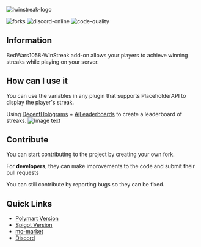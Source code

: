 ![Iwinstreak-logo](https://i.imgur.com/XPBkZkm.png)

![forks](https://img.shields.io/github/forks/reussy/BedWars1058-WinStreak?color=yellow&style=for-the-badge&logo=github) ![discord-online](https://img.shields.io/discord/871270710214000681?color=blue&logo=discord&label=DISCORD&style=for-the-badge) ![code-quality](https://img.shields.io/codacy/grade/1e1dc3fdb98c43a796424b2c4ed71e98?style=for-the-badge&logo=codacy)

## Information

BedWars1058-WinStreak add-on allows your players to achieve winning streaks while playing on your server.

## How can I use it

You can use the variables in any plugin that supports PlaceholderAPI to display the player's streak.

Using [DecentHolograms][decent-holograms] + [AjLeaderboards][ajleaderboards] to create a leaderboard of streaks.
![Image text](https://i.imgur.com/tz0IGkO.png)

## Contribute

You can start contributing to the project by creating your own fork.

For **developers**, they can make improvements to the code and submit their pull requests

You can still contribute by reporting bugs so they can be fixed.

## Quick Links

- [Polymart Version][polymart]
- [Spigot Version][spigot]
- [mc-market][mc-market]
- [Discord][discord]

[polymart]: https://polymart.org/resource/winstreak-bedwars1058-add-on.1871

[spigot]: https://www.spigotmc.org/resources/bedwars1058-winstreak-addon-sqlite-mysql.97509/

[mc-market]: https://www.mc-market.org/resources/24131/

[discord]: https://discord.gg/nx7E9vecWp

[decent-holograms]: https://www.spigotmc.org/resources/decent-holograms-1-8-1-18-2-papi-support-no-dependencies.96927/

[ajleaderboards]: https://www.spigotmc.org/resources/ajleaderboards.85548/
